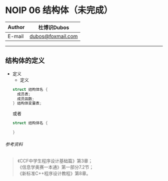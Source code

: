 NOIP 06 结构体（未完成）
======
  
|Author|杜博识Dubos|
|---|---|
|E-mail|dubos@foxmail.com|

------  

## 结构体的定义
* 定义
  * 定义
  ```cpp
  struct 结构体名 {
    成员表;
    成员函数;
  } 结构体变量表;
  ```
  或者
  ```cpp
  struct 结构体名 {
  	
  }
  ```
  

###### 参考资料
> 《CCF中学生程序设计基础篇》第3章；  
> 《信息学奥赛一本通》第一部分7.2节；  
> 《新标准C++程序设计教程》第8章。  
